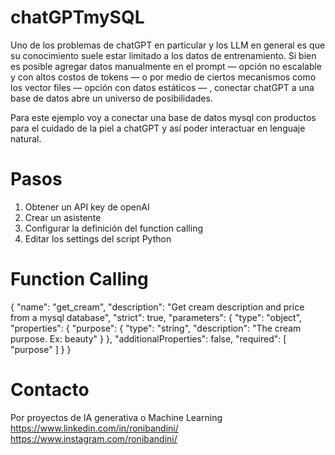 # chatGPTmySQL
Uno de los problemas de chatGPT en particular y los LLM en general es que su conocimiento suele estar limitado a los datos de entrenamiento. Si bien es posible agregar datos manualmente en el prompt — opción no escalable y con altos costos de tokens — o por medio de ciertos mecanismos como los vector files — opción con datos estáticos — , conectar chatGPT a una base de datos abre un universo de posibilidades.

Para este ejemplo voy a conectar una base de datos mysql con productos para el cuidado de la piel a chatGPT y así poder interactuar en lenguaje natural.

# Pasos
1. Obtener un API key de openAI
2. Crear un asistente
3. Configurar la definición del function calling
4. Editar los settings del script Python

# Function Calling

{
  "name": "get_cream",
  "description": "Get cream description and price from a mysql database",
  "strict": true,
  "parameters": {
    "type": "object",
    "properties": {
      "purpose": {
        "type": "string",
        "description": "The cream purpose. Ex: beauty"
      }
    },
    "additionalProperties": false,
    "required": [
      "purpose"
    ]
  }
}

# Contacto
Por proyectos de IA generativa o Machine Learning
https://www.linkedin.com/in/ronibandini/
https://www.instagram.com/ronibandini/
